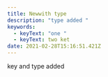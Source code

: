 ```yaml
---
title: Newwith type
description: "type added "
keywords:
  - keyText: "one "
  - keyText: two ket
date: 2021-02-28T15:16:51.421Z
---
```

key and type  added